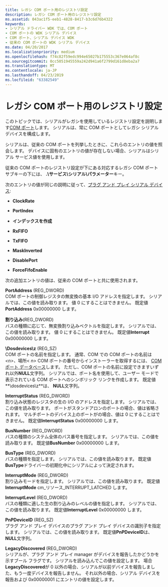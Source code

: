 ```yaml
---
title: レガシ COM ポート用のレジストリ設定
description: レガシ COM ポート用のレジストリ設定
ms.assetid: 043ac1f5-eeb1-4828-8417-b3c6d76b4322
keywords:
- シリアル ドライバー WDK では、COM ポート
- COM ポートの WDK シリアル デバイス
- COM ポート、シリアル デバイス WDK
- 従来の COM ポートの WDK シリアル デバイス
ms.date: 04/20/2017
ms.localizationpriority: medium
ms.openlocfilehash: f74c82f59edc994e65027b175553c367e064af8c
ms.sourcegitcommit: 0cc5051945559a242d941a6f2799d161d8eba2a7
ms.translationtype: MT
ms.contentlocale: ja-JP
ms.lasthandoff: 04/23/2019
ms.locfileid: "63382549"
---
```

# <a name="registry-settings-for-a-legacy-com-port"></a>レガシ COM ポート用のレジストリ設定





このトピックでは、シリアルがレガシを使用しているレジストリ設定を説明します[COM ポート](configuration-of-com-ports.md)します。 シリアルは、常に COM ポートとしてレガシ シリアル デバイスを構成します。

シリアルは、従来の COM ポートを列挙したときに、これらのエントリの値を照会します。 デバイスに固有のエントリの値が存在しない場合、シリアルはシリアル サービス値を使用します。

従来の COM ポートのレジストリ設定が下にある対応するレガシ COM ポート サブキーの下には、 **.\\サービス\\シリアル\\パラメーター**キー。

次のエントリの値が同じの説明に従って、[プラグ アンド プレイ シリアル デバイス](registry-settings-for-a-plug-and-play-serial-device.md):

-   **ClockRate**

-   **PortIndex**

-   **インデックスを作成**

-   **RxFIFO**

-   **TxFIFO**

-   **MaskInverted**

-   **DisablePort**

-   **ForceFifoEnable**

次の追加エントリの値は、従来の COM ポートと共に使用されます。

<a href="" id="portaddress--reg-dword-"></a>**PortAddress** (REG\_DWORD)  
COM ポートの制御レジスタの無変換の基本 I/O アドレスを指定します。 シリアルでは、この値を読み取ります。 値 0 にすることはできません。 既定値**PortAddress** 0x00000000 します。

<a href="" id="interrupt--reg-dword-"></a>**割り込み**(REG\_DWORD)  
バスの種類に応じて、無変換割り込みベクトルを指定します。 シリアルでは、この値を読み取ります。 値 0 にすることはできません。 既定値**Interrupt** 0x00000000 します。

<a href="" id="dosdevices--reg-sz-"></a>**\Dosdevices\z** (REG\_SZ)  
COM ポートの名前を指定します。 通常、COM での COM ポートの名前は<em>&lt;n&gt;、</em>場所&lt; *n&gt;*  COM ポートの番号からインストーラーを取得するには、 [COM ポート データベース](com-port-database.md)します。 ただし、COM ポートの名前に設定できますいずれ以外**NULL**文字列。 シリアルでは、ポート名を使用して、ユーザー モードで表示されている COM ポートへのシンボリック リンクを作成します。 既定値**\dosdevices\z**は、 **NULL**文字列。

<a href="" id="interruptstatus--reg-dword-"></a>**InterruptStatus** (REG\_DWORD)  
割り込み状態のレジスタの生の I/O のアドレスを指定します。 シリアルでは、この値を読み取ります。 ポートがスタンドアロンのポートの場合、値は省略されます。 マルチポートのデバイス上のポートがの場合、値は 0 にすることはできません。 既定値**InterruptStatus** 0x00000000 します。

<a href="" id="busnumber--reg-dword-"></a>**BusNumber** (REG\_DWORD)  
バスの種類のシステム全体のバス番号を指定します。 シリアルでは、この値を読み取ります。 既定値**BusNumber** 0x00000000 します。

<a href="" id="bustype--reg-dword-"></a>**BusType** (REG\_DWORD)  
バスの種類を指定します。 シリアルでは、この値を読み取ります。 既定値**BusType**ドライバーの初期化中にシリアルによって決定されます。

<a href="" id="interruptmode--reg-dword-"></a>**InterruptMode** (REG\_DWORD)  
割り込みモードを指定します。 シリアルでは、この値を読み取ります。 既定値**InterruptMode** cm\_リソース\_INTERRUPT\_LATCHED します。

<a href="" id="interruptlevel--reg-dword-"></a>**InterruptLevel** (REG\_DWORD)  
バスの種類に適した生の割り込みのレベルの値を指定します。 シリアルでは、この値を読み取ります。 既定値**InterruptLevel** 0x00000000 します。

<a href="" id="pnpdeviceid--reg-sz-"></a>**PnPDeviceID** (REG\_SZ)  
プラグ アンド プレイ デバイスのプラグ アンド プレイ デバイスの識別子を指定します。 シリアルでは、この値を読み取ります。 既定値**PnPDeviceID**は、 **NULL**文字列。

<a href="" id="legacydiscovered--reg-dword-"></a>**LegacyDiscovered** (REG\_DWORD)  
シリアルが、プラグ アンド プレイ manager がデバイスを報告したかどうかを示すブール フラグです。 シリアルを読み込んでこの値を設定します。 場合**LegacyDiscovered**が 0 以外の場合、シリアルが以前デバイスを報告しました、もう一度デバイスを報告しません。 それ以外の場合、シリアル デバイスを報告および 0x00000001 にエントリの値を設定します。

 

 




